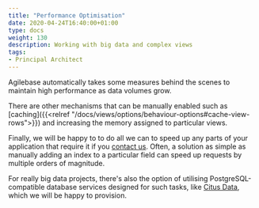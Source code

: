 ```yaml
---
title: "Performance Optimisation"
date: 2020-04-24T16:40:00+01:00
type: docs
weight: 130
description: Working with big data and complex views
tags:
- Principal Architect
---
```

Agilebase automatically takes some measures behind the scenes to maintain high performance as data volumes grow.

There are other mechanisms that can be manually enabled such as [caching]({{<relref "/docs/views/options/behaviour-options#cache-view-rows">}}) and increasing the memory assigned to particular views.

Finally, we will be happy to to do all we can to speed up any parts of your application that require it if you [contact us](https://agilechilli.com/contact-us/). Often, a solution as simple as manually adding an index to a particular field can speed up requests by multiple orders of magnitude.

For really big data projects, there's also the option of utilising PostgreSQL-compatible database services designed for such tasks, like [Citus Data](https://www.citusdata.com/), which we will be happy to provision.